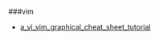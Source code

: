 ###vim
* [a_vi_vim_graphical_cheat_sheet_tutorial](http://www.viemu.com/a_vi_vim_graphical_cheat_sheet_tutorial.html)